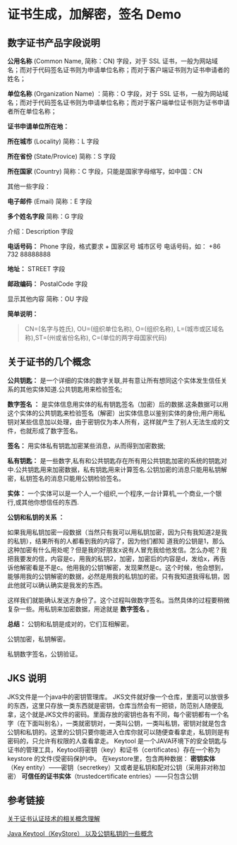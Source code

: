 # 证书生成，加解密，签名 Demo

## 数字证书产品字段说明

**公用名称** (Common Name, 简称：CN) 字段，对于 SSL 证书，一般为网站域名；而对于代码签名证书则为申请单位名称；而对于客户端证书则为证书申请者的姓名；

**单位名称** (Organization Name) ：简称：O 字段，对于 SSL 证书，一般为网站域名；而对于代码签名证书则为申请单位名称；而对于客户端单位证书则为证书申请者所在单位名称；

**证书申请单位所在地：**

**所在城市** (Locality) 简称：L 字段

**所在省份** (State/Provice) 简称：S 字段

**所在国家** (Country) 简称：C 字段，只能是国家字母缩写，如中国：CN

其他一些字段：

**电子邮件** (Email) 简称：E 字段

**多个姓名字段** 简称：G 字段

介绍：Description 字段

**电话号码：** Phone 字段，格式要求 + 国家区号 城市区号 电话号码，如： +86 732 88888888

**地址：** STREET 字段

**邮政编码：** PostalCode 字段

显示其他内容 简称：OU 字段

**简单说明：**
> CN=(名字与姓氏), OU=(组织单位名称), O=(组织名称), L=(城市或区域名称),ST=(州或省份名称), C=(单位的两字母国家代码)

## 关于证书的几个概念
**公共钥匙：** 是一个详细的实体的数字关联,并有意让所有想同这个实体发生信任关系的其他实体知道.公共钥匙用来检验签名;

**数字签名 ：** 是实体信息用实体的私有钥匙签名（加密）后的数据.这条数据可以用这个实体的公共钥匙来检验签名（解密）出实体信息以鉴别实体的身份;用户用私钥对某些信息加以处理，由于密钥仅为本人所有，这样就产生了别人无法生成的文件，也就形成了数字签名。

**签名：** 用实体私有钥匙加密某些消息，从而得到加密数据;

**私有钥匙：** 是一些数字,私有和公共钥匙存在所有用公共钥匙加密的系统的钥匙对中.公共钥匙用来加密数据，私有钥匙用来计算签名.公钥加密的消息只能用私钥解密，私钥签名的消息只能用公钥检验签名。

**实体：** 一个实体可以是一个人,一个组织,一个程序,一台计算机,一个商业,一个银行,或其他你想信任的东西.

**公钥和私钥的关系 ：**

如果我用私钥加密一段数据（当然只有我可以用私钥加密，因为只有我知道2是我的私钥），结果所有的人都看到我的内容了，因为他们都知 
道我的公钥是1，那么这种加密有什么用处呢？但是我的好朋友x说有人冒充我给他发信。怎么办呢？我把我要发的信，内容是c，用我的私钥2，加密，加密后的内容是d，发给x，再告诉他解密看是不是c。他用我的公钥1解密，发现果然是c。这个时候，他会想到，能够用我的公钥解密的数据，必然是用我的私钥加的密。只有我知道我得私钥，因此他就可以确认确实是我发的东西。

这样我们就能确认发送方身份了。这个过程叫做数字签名。当然具体的过程要稍微复杂一些。用私钥来加密数据，用途就是 **数字签名** 。

**总结：** 公钥和私钥是成对的，它们互相解密。

公钥加密，私钥解密。

私钥数字签名，公钥验证。


## JKS 说明
JKS文件是一个java中的密钥管理库。
JKS文件就好像一个仓库，里面可以放很多的东西，这里只存放一类东西就是密钥，仓库当然会有一把锁，防范别人随便乱拿，这个就是JKS文件的密码。里面存放的密钥也各有不同，每个密钥都有一个名字（在下面叫别名），一类就密钥对，一类叫公钥，一类叫私钥，密钥对就是包含公钥和私钥的。这里的公钥只要你能进入仓库你就可以随便查看拿走，私钥则是有密码的，只允许有权限的人查看拿走。
Keytool 是一个JAVA环境下的安全钥匙与证书的管理工具，Keytool将密钥（key）和证书（certificates）存在一个称为keystore 的文件(受密码保护)中。
在keystore里，包含两种数据： 
**密钥实体**（Key entity）——密钥（secretkey）又或者是私钥和配对公钥（采用非对称加密）
**可信任的证书实体**（trustedcertificate entries）——只包含公钥


## 参考链接
[关于证书认证技术的相关概念理解](https://www.cnblogs.com/sdjnzqr/p/4277092.html)

[Java Keytool（KeyStore） 以及公钥私钥的一些概念](http://ju.outofmemory.cn/entry/224421)
